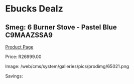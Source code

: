 
# Ebucks Dealz
## Smeg: 6 Burner Stove - Pastel Blue C9MAAZSSA9
[Product Page](https://www.ebucks.com/web/shop/productSelected.do?prodId=1173112496&catId=704989856)

Price: R26999.00

Image: /web/cms/system/galleries/pics/prodimg/65021.png

Savings: 


	